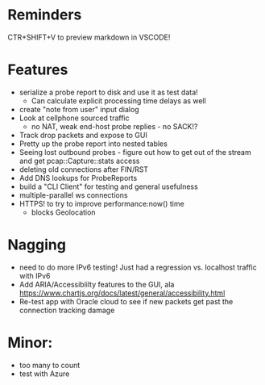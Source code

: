 # Reminders

CTR+SHIFT+V to preview markdown in VSCODE!

# Features

* serialize a probe report to disk and use it as test data!
  * Can calculate explicit processing time delays as well
* create "note from user" input dialog
* Look at cellphone sourced traffic
    * no NAT, weak end-host probe replies - no SACK!?
* Track drop packets and expose to GUI
* Pretty up the probe report into nested tables
* Seeing lost outbound probes - figure out how to get out of the stream and get pcap::Capture::stats access
* deleting old connections after FIN/RST
* Add DNS lookups for ProbeReports
* build a "CLI Client" for testing and general usefulness
* multiple-parallel ws connections
* HTTPS! to try to improve performance:now() time
  * blocks Geolocation

# Nagging
* need to do more IPv6 testing!  Just had a regression vs. localhost traffic with IPv6
* Add ARIA/Accessiblilty features to the GUI, ala https://www.chartjs.org/docs/latest/general/accessibility.html
* Re-test app with Oracle cloud to see if new packets get past the connection tracking damage

# Minor:
* too many to count
* test with Azure